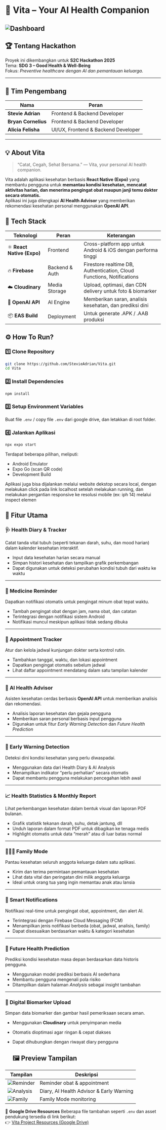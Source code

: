 # 🌿 Vita – Your AI Health Companion

![Dashboard](assets/screen/vita.png)
---

## 🏆 Tentang Hackathon
Proyek ini dikembangkan untuk **S2C Hackathon 2025**  
Tema: **SDG 3 – Good Health & Well-Being**  
Fokus: *Preventive healthcare dengan AI dan pemantauan keluarga.*

---

## 👥 Tim Pengembang
| Nama | Peran |
|------|--------|
| **Stevie Adrian** | Frontend & Backend Developer |
| **Bryan Cornelius** | Frontend & Backend Developer |
| **Alicia Felisha** | UI/UX, Frontend & Backend Developer |
---

## 💡 About Vita
> “Catat, Cegah, Sehat Bersama.” — Vita, your personal AI health companion.

Vita adalah aplikasi kesehatan berbasis **React Native (Expo)** yang membantu pengguna untuk **memantau kondisi kesehatan, mencatat aktivitas harian, dan menerima pengingat obat maupun janji temu dokter secara otomatis.**  
Aplikasi ini juga dilengkapi **AI Health Advisor** yang memberikan rekomendasi kesehatan personal menggunakan **OpenAI API**.

## 🚀 Tech Stack

| Teknologi | Peran | Keterangan |
|------------|--------|------------|
| ⚛️ **React Native (Expo)** | Frontend | Cross-platform app untuk Android & iOS dengan performa tinggi |
| 🔥 **Firebase** | Backend & Auth | Firestore realtime DB, Authentication, Cloud Functions, Notifications |
| ☁️ **Cloudinary** | Media Storage | Upload, optimasi, dan CDN delivery untuk foto & biomarker |
| 🤖 **OpenAI API** | AI Engine | Memberikan saran, analisis kesehatan, dan prediksi dini |
| 📦 **EAS Build** | Deployment | Untuk generate .APK / .AAB produksi |

## ⚙️ How To Run?

### 1️⃣ Clone Repository
```bash
git clone https://github.com/StevieAdrian/Vita.git
cd Vita
```
### 2️⃣ Install Dependencies
```bash
npm install
```

### 3️⃣ Setup Environment Variables
Buat file ```.env``` / copy file ```.env``` dari google drive, dan letakkan di root folder.

### 4️⃣ Jalankan Aplikasi
```bash
npx expo start
```
Terdapat beberapa pilihan, meliputi:
- Android Emulator
- Expo Go (scan QR code)
- Development Build

Aplikasi juga bisa dijalankan melalui website dekstop secara local, dengan melakukan click pada link localhost setelah melakukan running, dan melakukan pergantian responsive ke resolusi mobile (ex: iph 14) melalui inspect elemen

## 📱 Fitur Utama

### 🩺 **Health Diary & Tracker**
Catat tanda vital tubuh (seperti tekanan darah, suhu, dan mood harian) dalam kalender kesehatan interaktif.  
- Input data kesehatan harian secara manual  
- Simpan histori kesehatan dan tampilkan grafik perkembangan  
- Dapat digunakan untuk deteksi perubahan kondisi tubuh dari waktu ke waktu  

---

### 💊 **Medicine Reminder**
Dapatkan notifikasi otomatis untuk pengingat minum obat tepat waktu.  
- Tambah pengingat obat dengan jam, nama obat, dan catatan  
- Terintegrasi dengan notifikasi sistem Android  
- Notifikasi muncul meskipun aplikasi tidak sedang dibuka  

---

### 📅 **Appointment Tracker**
Atur dan kelola jadwal kunjungan dokter serta kontrol rutin.  
- Tambahkan tanggal, waktu, dan lokasi appointment  
- Dapatkan pengingat otomatis sebelum jadwal  
- Lihat daftar appointment mendatang dalam satu tampilan kalender  

---

### 🧠 **AI Health Advisor**
Asisten kesehatan cerdas berbasis **OpenAI API** untuk memberikan analisis dan rekomendasi.  
- Analisis laporan kesehatan dan gejala pengguna  
- Memberikan saran personal berbasis input pengguna  
- Digunakan untuk fitur *Early Warning Detection* dan *Future Health Prediction*  

---

### 🚨 **Early Warning Detection**
Deteksi dini kondisi kesehatan yang perlu diwaspadai.  
- Menggunakan data dari Health Diary & AI Analysis  
- Menampilkan indikator “perlu perhatian” secara otomatis  
- Dapat membantu pengguna melakukan pencegahan lebih awal  

---

### 📈 **Health Statistics & Monthly Report**
Lihat perkembangan kesehatan dalam bentuk visual dan laporan PDF bulanan.  
- Grafik statistik tekanan darah, suhu, detak jantung, dll  
- Unduh laporan dalam format PDF untuk dibagikan ke tenaga medis  
- Highlight otomatis untuk data “merah” atau di luar batas normal  

---

### 👨‍👩‍👧 **Family Mode**
Pantau kesehatan seluruh anggota keluarga dalam satu aplikasi.  
- Kirim dan terima permintaan pemantauan kesehatan  
- Lihat data vital dan peringatan dini milik anggota keluarga  
- Ideal untuk orang tua yang ingin memantau anak atau lansia  

---

### 💬 **Smart Notifications**
Notifikasi real-time untuk pengingat obat, appointment, dan alert AI.  
- Terintegrasi dengan Firebase Cloud Messaging (FCM)  
- Menampilkan jenis notifikasi berbeda (obat, jadwal, analisis, family)  
- Dapat disesuaikan berdasarkan waktu & kategori kesehatan  

---

### 🤖 **Future Health Prediction**
Prediksi kondisi kesehatan masa depan berdasarkan data historis pengguna.  
- Menggunakan model prediksi berbasis AI sederhana  
- Membantu pengguna mengenali pola risiko  
- Ditampilkan dalam halaman *Analysis* sebagai insight tambahan  

---

### 🧾 **Digital Biomarker Upload**
Simpan data biomarker dan gambar hasil pemeriksaan secara aman.  
- Menggunakan **Cloudinary** untuk penyimpanan media  
- Otomatis dioptimasi agar ringan & cepat diakses  
- Dapat dihubungkan dengan riwayat diary pengguna

  ## 🖼️ Preview Tampilan

| Tampilan | Deskripsi |
|-----------|------------|
| ![Reminder](assets/screen/reminder.png) | Reminder obat & appointment |
| ![Analysis](assets/screen/ai-analysis.png) | Diary, AI Health Advisor & Early Warning |
| ![Family](assets/screen/family-mode.png) | Family Mode monitoring |


📂 **Google Drive Resources**
Beberapa file tambahan seperti `.env` dan asset pendukung tersedia di link berikut:  
👉 [Vita Project Resources (Google Drive)](https://drive.google.com/drive/folders/1heqYOOosrSigI0Ye5XMW42dkBGq9jtAd)

